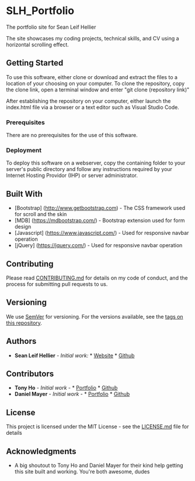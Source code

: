 # SLH_Portfolio

The portfolio site for Sean Leif Hellier

The site showcases my coding projects, technical skills, and CV using a horizontal scrolling effect. 

## Getting Started

To use this software, either clone or download and extract the files to a location of your choosing on your computer. To clone the repository, copy the clone link, open a terminal window and enter "git clone (repository link)"

After establishing the repository on your computer, either launch the index.html file via a browser or a text editor such as Visual Studio Code.

### Prerequisites

There are no prerequisites for the use of this software.

### Deployment

To deploy this software on a webserver, copy the containing folder to your server's public directory and follow any instructions required by your Internet Hosting Providor (IHP) or server administrator.

## Built With

* [Bootstrap]   (http://www.getbootstrap.com) - The CSS framework used for scroll and the skin
* [MDB]         (https://mdbootstrap.com/) - Bootstrap extension used for form design
* [Javascript]  (https://www.javascript.com/) - Used for responsive navbar operation
* [jQuery]      (https://jquery.com/) - Used for responsive navbar operation

## Contributing

Please read [CONTRIBUTING.md](https://github.com/seanhellier/slh_portfolio/blob/master/contributing.md) for details on my code of conduct, and the process for submitting pull requests to us.

## Versioning

We use [SemVer](http://semver.org/) for versioning. For the versions available, see the [tags on this repository](https://github.com/your/project/tags). 

## Authors

* **Sean Leif Hellier** - *Initial work:*
                                        * [Website](http://www.seanhellier.com)
                                        * [Github](https://github.com/seanhellier/slh_portfolio)

## Contributors

* **Tony Ho** - *Initial work* -
                                        * [Portfolio](https://ho-tonym.github.io/portfolio/)
                                        * [Github](https://github.com/ho-tonym)
* **Daniel Mayer** - *Initial work* -
                                        * [Portfolio](https://danmayer218.github.io/Daniel-Mayer-Designer-Developer/)
                                        * [Github](https://github.com/DanMayer218)

## License

This project is licensed under the MIT License - see the [LICENSE.md](LICENSE.md) file for details

## Acknowledgments

* A big shoutout to Tony Ho and Daniel Mayer for their kind help getting this site built and working. You're both awesome, dudes
